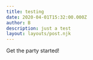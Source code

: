 ```yaml
---
title: testing
date: 2020-04-01T15:32:00.000Z
author: B
description: just a test
layout: layouts/post.njk
---
```

Get the party started!